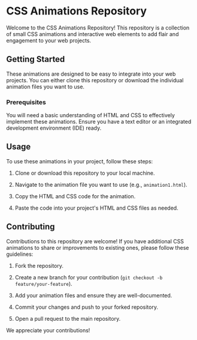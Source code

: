 # CSS Animations Repository

Welcome to the CSS Animations Repository! This repository is a collection of small CSS animations and interactive web elements to add flair and engagement to your web projects.

## Getting Started

These animations are designed to be easy to integrate into your web projects. You can either clone this repository or download the individual animation files you want to use.

### Prerequisites

You will need a basic understanding of HTML and CSS to effectively implement these animations. Ensure you have a text editor or an integrated development environment (IDE) ready.

## Usage

To use these animations in your project, follow these steps:

1. Clone or download this repository to your local machine.

2. Navigate to the animation file you want to use (e.g., `animation1.html`).

3. Copy the HTML and CSS code for the animation.

4. Paste the code into your project's HTML and CSS files as needed.

## Contributing

Contributions to this repository are welcome! If you have additional CSS animations to share or improvements to existing ones, please follow these guidelines:

1. Fork the repository.

2. Create a new branch for your contribution (`git checkout -b feature/your-feature`).

3. Add your animation files and ensure they are well-documented.

4. Commit your changes and push to your forked repository.

5. Open a pull request to the main repository.

We appreciate your contributions!
